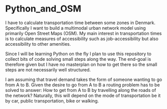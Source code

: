 # Python_and_OSM
I have to calculate transportation time between some zones in Denmark. Specifically I want to build a multimodal urban network model using primarily Open Street Maps (OSM).
My main interest in transportation times is to calculate measures of accessibility such as job-accessibility but also accessibility to other amenities. 

Since I will be learning Python on the fly I plan to use this repository to collect bits of code solving small steps along the way. The end-goal is therefore given but I have no masterplan on how to get there so the small steps are not necessarily well structured.

I am assuming that travel demand takes the form of someone wanting to go from A to B. Given the desire to go from A to B a routing problem has to be solved to answer: How to get from A to B by travelling along the roads of the network? Naturally, this will depend on the mode of transportation be it by car, public transportation, bike or walking.
